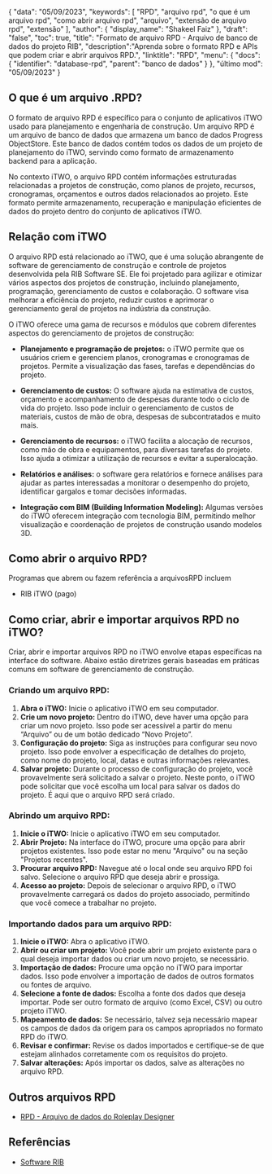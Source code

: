 {
"data": "05/09/2023",
  "keywords": [
"RPD",
"arquivo rpd",
"o que é um arquivo rpd",
"como abrir arquivo rpd",
"arquivo",
"extensão de arquivo rpd",
"extensão"
],
  "author": {
"display_name": "Shakeel Faiz"
},
"draft": "false",
"toc": true,
"title": "Formato de arquivo RPD - Arquivo de banco de dados do projeto RIB",
  "description":"Aprenda sobre o formato RPD e APIs que podem criar e abrir arquivos RPD.",
"linktitle": "RPD",
  "menu": {
    "docs": {
      "identifier": "database-rpd",
"parent": "banco de dados"
}
},
"último mod": "05/09/2023"
}

## O que é um arquivo .RPD?

O formato de arquivo RPD é específico para o conjunto de aplicativos iTWO usado para planejamento e engenharia de construção. Um arquivo RPD é um arquivo de banco de dados que armazena um banco de dados Progress ObjectStore. Este banco de dados contém todos os dados de um projeto de planejamento do iTWO, servindo como formato de armazenamento backend para a aplicação.

No contexto iTWO, o arquivo RPD contém informações estruturadas relacionadas a projetos de construção, como planos de projeto, recursos, cronogramas, orçamentos e outros dados relacionados ao projeto. Este formato permite armazenamento, recuperação e manipulação eficientes de dados do projeto dentro do conjunto de aplicativos iTWO.

## Relação com iTWO

O arquivo RPD está relacionado ao iTWO, que é uma solução abrangente de software de gerenciamento de construção e controle de projetos desenvolvida pela RIB Software SE. Ele foi projetado para agilizar e otimizar vários aspectos dos projetos de construção, incluindo planejamento, programação, gerenciamento de custos e colaboração. O software visa melhorar a eficiência do projeto, reduzir custos e aprimorar o gerenciamento geral de projetos na indústria da construção.

O iTWO oferece uma gama de recursos e módulos que cobrem diferentes aspectos do gerenciamento de projetos de construção:

- **Planejamento e programação de projetos:** o iTWO permite que os usuários criem e gerenciem planos, cronogramas e cronogramas de projetos. Permite a visualização das fases, tarefas e dependências do projeto.

- **Gerenciamento de custos:** O software ajuda na estimativa de custos, orçamento e acompanhamento de despesas durante todo o ciclo de vida do projeto. Isso pode incluir o gerenciamento de custos de materiais, custos de mão de obra, despesas de subcontratados e muito mais.

- **Gerenciamento de recursos:** o iTWO facilita a alocação de recursos, como mão de obra e equipamentos, para diversas tarefas do projeto. Isso ajuda a otimizar a utilização de recursos e evitar a superalocação.

- **Relatórios e análises:** o software gera relatórios e fornece análises para ajudar as partes interessadas a monitorar o desempenho do projeto, identificar gargalos e tomar decisões informadas.

- **Integração com BIM (Building Information Modeling):** Algumas versões do iTWO oferecem integração com tecnologia BIM, permitindo melhor visualização e coordenação de projetos de construção usando modelos 3D.

## Como abrir o arquivo RPD?

Programas que abrem ou fazem referência a arquivosRPD incluem

- RIB iTWO (pago)

## Como criar, abrir e importar arquivos RPD no iTWO?

Criar, abrir e importar arquivos RPD no iTWO envolve etapas específicas na interface do software. Abaixo estão diretrizes gerais baseadas em práticas comuns em software de gerenciamento de construção.

### Criando um arquivo RPD:

1. **Abra o iTWO:** Inicie o aplicativo iTWO em seu computador.
2. **Crie um novo projeto:** Dentro do iTWO, deve haver uma opção para criar um novo projeto. Isso pode ser acessível a partir do menu “Arquivo” ou de um botão dedicado “Novo Projeto”.
3. **Configuração do projeto:** Siga as instruções para configurar seu novo projeto. Isso pode envolver a especificação de detalhes do projeto, como nome do projeto, local, datas e outras informações relevantes.
4. **Salvar projeto:** Durante o processo de configuração do projeto, você provavelmente será solicitado a salvar o projeto. Neste ponto, o iTWO pode solicitar que você escolha um local para salvar os dados do projeto. É aqui que o arquivo RPD será criado.

### Abrindo um arquivo RPD:

1. **Inicie o iTWO:** Inicie o aplicativo iTWO em seu computador.
2. **Abrir Projeto:** Na interface do iTWO, procure uma opção para abrir projetos existentes. Isso pode estar no menu "Arquivo" ou na seção "Projetos recentes".
3. **Procurar arquivo RPD:** Navegue até o local onde seu arquivo RPD foi salvo. Selecione o arquivo RPD que deseja abrir e prossiga.
4. **Acesso ao projeto:** Depois de selecionar o arquivo RPD, o iTWO provavelmente carregará os dados do projeto associado, permitindo que você comece a trabalhar no projeto.

### Importando dados para um arquivo RPD:

1. **Inicie o iTWO:** Abra o aplicativo iTWO.
2. **Abrir ou criar um projeto:** Você pode abrir um projeto existente para o qual deseja importar dados ou criar um novo projeto, se necessário.
3. **Importação de dados:** Procure uma opção no iTWO para importar dados. Isso pode envolver a importação de dados de outros formatos ou fontes de arquivo.
4. **Selecione a fonte de dados:** Escolha a fonte dos dados que deseja importar. Pode ser outro formato de arquivo (como Excel, CSV) ou outro projeto iTWO.
5. **Mapeamento de dados:** Se necessário, talvez seja necessário mapear os campos de dados da origem para os campos apropriados no formato RPD do iTWO.
6. **Revisar e confirmar:** Revise os dados importados e certifique-se de que estejam alinhados corretamente com os requisitos do projeto.
7. **Salvar alterações:** Após importar os dados, salve as alterações no arquivo RPD.

## Outros arquivos RPD

- [RPD - Arquivo de dados do Roleplay Designer](/pt/database/rpd-roleplay/)

## Referências
* [Software RIB](https://en.wikipedia.org/wiki/RIB_Software)

